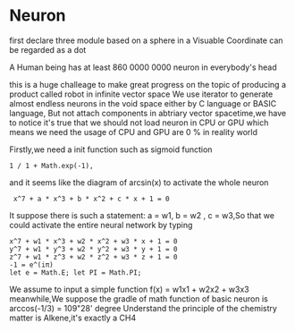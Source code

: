 # Neuron

first declare three module based on a sphere in a Visuable Coordinate can be regarded as a dot

A Human being has at least 860 0000 0000 neuron in everybody's head

this is a huge challeage to make great progress on the topic of producing a product called robot in infinite vector space We use iterator to generate almost endless neurons in the void space either by C language or BASIC language, But not attach components in abtriary vector spacetime,we have to notice it's true that we should not load neuron in CPU or GPU which means we need the usage of CPU and GPU are 0 % in reality world

Firstly,we need a init function such as sigmoid function

    1 / 1 + Math.exp(-1),
and it seems like the diagram of arcsin(x) to activate the whole neuron

     x^7 + a * x^3 + b * x^2 + c * x + 1 = 0
It suppose there is such a statement: a = w1, b = w2 , c = w3,So that we could activate the entire neural network by typing

    x^7 + w1 * x^3 + w2 * x^2 + w3 * x + 1 = 0
    y^7 + w1 * y^3 + w2 * y^2 + w3 * y + 1 = 0
    z^7 + w1 * z^3 + w2 * z^2 + w3 * z + 1 = 0
    -1 = e^(iπ)
    let e = Math.E; let PI = Math.PI;
We assume to input a simple function f(x) = w1x1 + w2x2 + w3x3 meanwhile,We suppose the gradle of math function of basic neuron is arccos(-1/3) = 109"28' degree Understand the principle of the chemistry matter is Alkene,it's exactly a CH4
